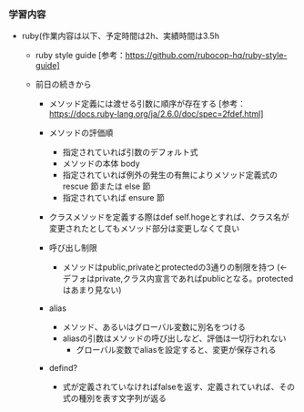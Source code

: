 ### 学習内容
- ruby(作業内容は以下、予定時間は2h、実績時間は3.5h
  - ruby style guide
    [参考：https://github.com/rubocop-hq/ruby-style-guide]

  - 前日の続きから
    - メソッド定義には渡せる引数に順序が存在する
    [参考：https://docs.ruby-lang.org/ja/2.6.0/doc/spec=2fdef.html]

    - メソッドの評価順
      - 指定されていれば引数のデフォルト式
      - メソッドの本体 body
      - 指定されていれば例外の発生の有無によりメソッド定義式の rescue 節または else 節
      - 指定されていれば ensure 節

    - クラスメソッドを定義する際はdef self.hogeとすれば、クラス名が変更されたとしてもメソッド部分は変更しなくて良い

    - 呼び出し制限
      - メソッドはpublic,privateとprotectedの3通りの制限を持つ
        (<- デフォはprivate,クラス内宣言であればpublicとなる。protectedはあまり見ない)

    - alias
      - メソッド、あるいはグローバル変数に別名をつける
      - aliasの引数はメソッドの呼び出しなど、評価は一切行われない
        - グローバル変数でaliasを設定すると、変更が保存される

    - defind?
      - 式が定義されていなければfalseを返す、定義されていれば、その式の種別を表す文字列が返る